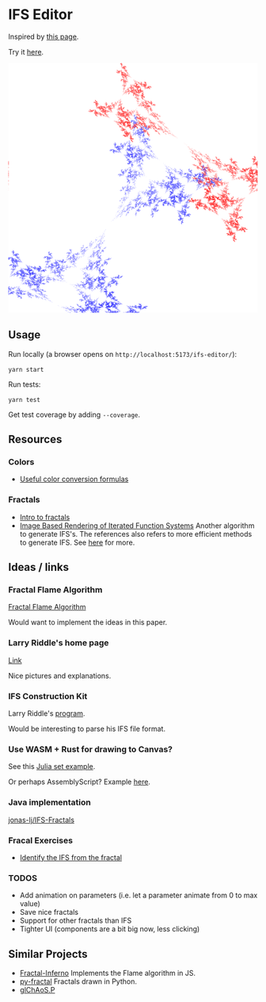 # IFS Editor

Inspired by [this page](http://paulbourke.net/fractals/ifs/).

Try it [here](https://blog.fredrikmeyer.net/ifs-editor/).

![Illustration of IFS.](./ifs.png)

## Usage

Run locally (a browser opens on `http://localhost:5173/ifs-editor/`):

```
yarn start
```

Run tests:

```
yarn test
```

Get test coverage by adding `--coverage`.

## Resources

### Colors

 - [Useful color conversion formulas](https://color.lukas-stratmann.com/color-systems/hsl.html)

### Fractals

 - [Intro to fractals](https://users.math.yale.edu/public_html/People/frame/Fractals/Labs/IFSLab/IFSLab.html)
 - [Image Based Rendering of Iterated Function Systems](https://www.uni-konstanz.de/mmsp/pubsys/publishedFiles/WiSa04.pdf) Another algorithm to generate IFS's. The references also refers to more efficient methods to generate IFS. See [here](https://www.win.tue.nl/~vanwijk/ibifs/) for more.

## Ideas / links

### Fractal Flame Algorithm

[Fractal Flame Algorithm](https://flam3.com/flame_draves.pdf)

Would want to implement the ideas in this paper. 

### Larry Riddle's home page

[Link](https://larryriddle.agnesscott.org/ifs/ifs.htm)

Nice pictures and explanations.

### IFS Construction Kit

Larry Riddle's [program](https://larryriddle.agnesscott.org/ifskit/gallery/gallery.htm).

Would be interesting to parse his IFS file format.

### Use WASM + Rust for drawing to Canvas?

See this [Julia set example](https://rustwasm.github.io/wasm-bindgen/examples/julia.html).

Or perhaps AssemblyScript? Example [here](https://www.assemblyscript.org/examples/interference.html).

### Java implementation

[jonas-lj/IFS-Fractals](https://github.com/jonas-lj/IFS-Fractals)

### Fracal Exercises

 - [Identify the IFS from the fractal](https://users.math.yale.edu/public_html/People/frame/Fractals/Labs/IFSLab/IFSLab.html)

### TODOS

 - Add animation on parameters (i.e. let a parameter animate from 0 to max value)
 - Save nice fractals
 - Support for other fractals than IFS
 - Tighter UI (components are a bit big now, less clicking)

## Similar Projects

 - [Fractal-Inferno](https://github.com/tariqksoliman/Fractal-Inferno) Implements the Flame algorithm in JS.
 - [py-fractal](https://github.com/pysrc/fractal) Fractals drawn in Python.
 - [glChAoS.P](https://github.com/BrutPitt/glChAoS.P "C++ project/app or generating many types of fractals")
